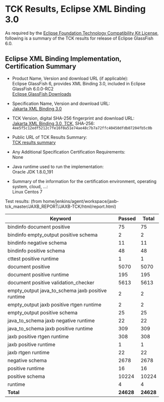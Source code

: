 TCK Results, Eclipse XML Binding 3.0
====================================

As required by the [Eclipse Foundation Technology Compatibility Kit License](https://www.eclipse.org/legal/tck.php), following is a summary of the TCK results for release of Eclipse GlassFish 6.0.

## Eclipse XML Binding Implementation, Certification Summary

- Product Name, Version and download URL (if applicable): <br/>
  Eclipse GlassFish 6, provides XML Binding 3.0, included in Eclipse GlassFish 6.0.0-RC2 <br/>
  [Eclipse GlassFish Downloads](https://eclipse-ee4j.github.io/glassfish/download)

- Specification Name, Version and download URL: <br/>
  [Jakarta XML Binding 3.0](https://jakarta.ee/specifications/xml-binding/3.0)

- TCK Version, digital SHA-256 fingerprint and download URL: <br/>
  [Jakarta XML Binding 3.0, TCK](https://download.eclipse.org/ee4j/jakartaee-tck/jakartaee9-eftl/promoted/jakarta-xml-binding-tck-3.0.0.zip), SHA-256: `4ee5f5c12edf5212c7fe16f0a51e74ae48c7b7a72ffc40450dfdb07204fb5c0b`

- Public URL of TCK Results Summary: <br/>
  [TCK results summary](TCK-Results.html)

- Any Additional Specification Certification Requirements: <br/>
  None

- Java runtime used to run the implementation: <br/>
  Oracle JDK 1.8.0_191

- Summary of the information for the certification environment, operating system, cloud, ...: <br/>
  Linux Centos 7

Test results: (from home/jenkins/agent/workspace/jaxb-tck_master/JAXB_REPORT/JAXB-TCK/html/report.html)

| Keyword                                           | Passed    | Total     |
| ------------------------------------------------- | --------- | --------- |
| bindinfo document positive                        | 75        | 75        |
| bindinfo empty_output positive schema             | 2         | 2         |
| bindinfo negative schema                          | 11        | 11        |
| bindinfo positive schema                          | 48        | 48        |
| cttest positive runtime                           | 1         | 1         |
| document positive                                 | 5070      | 5070      |
| document positive runtime                         | 195       | 195       |
| document positive validation_checker              | 5613      | 5613      |
| empty_output java_to_schema jaxb positive runtime | 2         | 2         |
| empty_output jaxb positive rtgen runtime          | 2         | 2         |
| empty_output positive schema                      | 25        | 25        |
| java_to_schema jaxb negative runtime              | 22        | 22        |
| java_to_schema jaxb positive runtime              | 309       | 309       |
| jaxb positive rtgen runtime                       | 308       | 308       |
| jaxb positive runtime                             | 1         | 1         |
| jaxb rtgen runtime                                | 22        | 22        |
| negative schema                                   | 2678      | 2678      |
| positive runtime                                  | 16        | 16        |
| positive schema                                   | 10224     | 10224     |
| runtime                                           | 4         | 4         |
| **Total**                                         | **24628** | **24628** |